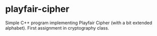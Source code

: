# playfair-cipher

Simple C++ program implementing Playfair Cipher (with a bit extended alphabet). First assignment in cryptography class.
